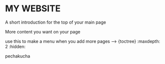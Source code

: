 # MY WEBSITE 

A short introduction for the top of your main page


More content you want on your page



use this to make a menu when you add more pages -->
{toctree}
:maxdepth: 2
:hidden:

pechakucha


